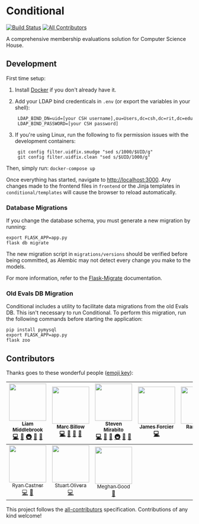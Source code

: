 Conditional
===========

[![Build Status](https://travis-ci.org/ComputerScienceHouse/conditional.svg)](https://travis-ci.org/ComputerScienceHouse/conditional) [![All Contributors](https://img.shields.io/badge/all_contributors-10-orange.svg?style=flat-square)](#contributors)

A comprehensive membership evaluations solution for Computer Science House.

Development
-----------

First time setup:

1. Install [Docker](https://www.docker.com/community-edition) if you don't already have it.
1. Add your LDAP bind credenticals in `.env` (or export the variables in your shell):

		LDAP_BIND_DN=uid=[your CSH username],ou=Users,dc=csh,dc=rit,dc=edu
		LDAP_BIND_PASSWORD=[your CSH password]

1. If you're using Linux, run the following to fix permission issues with the development containers:

		git config filter.uidfix.smudge "sed s/1000/$UID/g"
		git config filter.uidfix.clean "sed s/$UID/1000/g"

Then, simply run: `docker-compose up`

Once everything has started, navigate to [http://localhost:3000](http://localhost:3000). Any changes made to the frontend files in `frontend` or the Jinja templates in `conditional/templates` will cause the browser to reload automatically.

### Database Migrations

If you change the database schema, you must generate a new migration by running:

```
export FLASK_APP=app.py
flask db migrate
```

The new migration script in `migrations/versions` should be verified before being committed, as Alembic may not detect every change you make to the models.

For more information, refer to the [Flask-Migrate](https://flask-migrate.readthedocs.io/) documentation.

### Old Evals DB Migration

Conditional includes a utility to facilitate data migrations from the old Evals DB. This isn't necessary to run Conditional. To perform this migration, run the following commands before starting the application:

```
pip install pymysql
export FLASK_APP=app.py
flask zoo
```

## Contributors

Thanks goes to these wonderful people ([emoji key](https://github.com/kentcdodds/all-contributors#emoji-key)):

<!-- ALL-CONTRIBUTORS-LIST:START - Do not remove or modify this section -->
| [<img src="https://avatars0.githubusercontent.com/u/3920942?v=3" width="100px;"/><br /><sub>Liam Middlebrook</sub>](http://liammiddlebrook.me)<br />[💻](https://github.com/ComputerScienceHouse/conditional/commits?author=liam-middlebrook "Code") [🐛](https://github.com/ComputerScienceHouse/conditional/issues?q=author%3Aliam-middlebrook "Bug reports") [🚇](#infra-liam-middlebrook "Infrastructure (Hosting, Build-Tools, etc)") [📢](#talk-liam-middlebrook "Talks") [👀](#review-liam-middlebrook "Reviewed Pull Requests") | [<img src="https://avatars2.githubusercontent.com/u/8651166?v=3" width="100px;"/><br /><sub>Marc Billow</sub>](http://www.marcbillow.com)<br />[💻](https://github.com/ComputerScienceHouse/conditional/commits?author=mbillow "Code") [🐛](https://github.com/ComputerScienceHouse/conditional/issues?q=author%3Ambillow "Bug reports") [👀](#review-mbillow "Reviewed Pull Requests") [🎨](#design-mbillow "Design") | [<img src="https://avatars1.githubusercontent.com/u/704880?v=3" width="100px;"/><br /><sub>Steven Mirabito</sub>](http://stevenmirabito.com/)<br />[💻](https://github.com/ComputerScienceHouse/conditional/commits?author=stevenmirabito "Code") [🐛](https://github.com/ComputerScienceHouse/conditional/issues?q=author%3Astevenmirabito "Bug reports") [🔧](#tool-stevenmirabito "Tools") [🚇](#infra-stevenmirabito "Infrastructure (Hosting, Build-Tools, etc)") [👀](#review-stevenmirabito "Reviewed Pull Requests") [🎨](#design-stevenmirabito "Design") | [<img src="https://avatars2.githubusercontent.com/u/1261595?v=3" width="100px;"/><br /><sub>James Forcier</sub>](http://csssuf.net)<br />[💻](https://github.com/ComputerScienceHouse/conditional/commits?author=csssuf "Code") | [<img src="https://avatars3.githubusercontent.com/u/5818258?v=3" width="100px;"/><br /><sub>Ram Zallan</sub>](http://ramzallan.me)<br />[💻](https://github.com/ComputerScienceHouse/conditional/commits?author=RamZallan "Code") [🎨](#design-RamZallan "Design") | [<img src="https://avatars3.githubusercontent.com/u/2976769?v=3" width="100px;"/><br /><sub>Tal Cohen</sub>](https://github.com/TalCohen)<br />[💻](https://github.com/ComputerScienceHouse/conditional/commits?author=TalCohen "Code") [🐛](https://github.com/ComputerScienceHouse/conditional/issues?q=author%3ATalCohen "Bug reports") [💬](#question-TalCohen "Answering Questions") | [<img src="https://avatars3.githubusercontent.com/u/3893578?v=3" width="100px;"/><br /><sub>Brandon Hudson</sub>](https://github.com/brandonhudson)<br />[💻](https://github.com/ComputerScienceHouse/conditional/commits?author=brandonhudson "Code") [🎨](#design-brandonhudson "Design") |
| :---: | :---: | :---: | :---: | :---: | :---: | :---: |
| [<img src="https://avatars2.githubusercontent.com/u/2430381?v=3" width="100px;"/><br /><sub>Ryan Castner</sub>](http://audiolion.github.io)<br />[💻](https://github.com/ComputerScienceHouse/conditional/commits?author=audiolion "Code") [🐛](https://github.com/ComputerScienceHouse/conditional/issues?q=author%3Aaudiolion "Bug reports") | [<img src="https://avatars3.githubusercontent.com/u/1441807?v=3" width="100px;"/><br /><sub>Stuart Olivera</sub>](https://stuartolivera.com)<br />[💻](https://github.com/ComputerScienceHouse/conditional/commits?author=sman591 "Code") | [<img src="https://avatars0.githubusercontent.com/u/14284544?v=3" width="100px;"/><br /><sub>Meghan Good</sub>](https://github.com/mgood15)<br />[💬](#question-mgood15 "Answering Questions") |
<!-- ALL-CONTRIBUTORS-LIST:END -->

This project follows the [all-contributors](https://github.com/kentcdodds/all-contributors) specification. Contributions of any kind welcome!